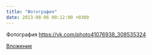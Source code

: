 ```yaml
---
title: "Фотография"
date: 2013-08-06 00:12:00 +0300
---
```


Фотография
https://vk.com/photo41076938_308535324

[Вложение](https://vk.com/photo41076938_308535324)
